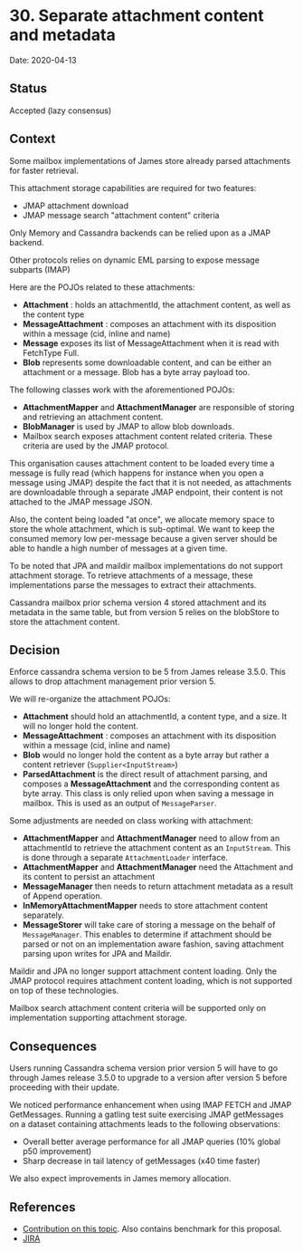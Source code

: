 # 30. Separate attachment content and metadata

Date: 2020-04-13

## Status

Accepted (lazy consensus)

## Context

Some mailbox implementations of James store already parsed attachments for faster retrieval.

This attachment storage capabilities are required for two features:

 - JMAP attachment download
 - JMAP message search "attachment content" criteria
 
Only Memory and Cassandra backends can be relied upon as a JMAP backend.

Other protocols relies on dynamic EML parsing to expose message subparts (IMAP)

Here are the POJOs related to these attachments:

 - **Attachment** : holds an attachmentId, the attachment content, as well as the content type
 - **MessageAttachment** : composes an attachment with its disposition within a message (cid, inline and name)
 - **Message** exposes its list of MessageAttachment when it is read with FetchType Full.
 - **Blob** represents some downloadable content, and can be either an attachment or a message. Blob has a byte array 
 payload too.
 
The following classes work with the aforementioned POJOs:
 
 - **AttachmentMapper** and **AttachmentManager** are responsible of storing and retrieving an attachment content.
 - **BlobManager** is used by JMAP to allow blob downloads.
 - Mailbox search exposes attachment content related criteria. These criteria are used by the JMAP protocol.

This organisation causes attachment content to be loaded every time a message is fully read (which happens for instance
when you open a message using JMAP) despite the fact that it is not needed, as attachments are downloadable through a 
separate JMAP endpoint, their content is not attached to the JMAP message JSON.

Also, the content being loaded "at once", we allocate memory space to store the whole attachment, which is sub-optimal. We
want to keep the consumed memory low per-message because a given server should be able to handle a high number of messages 
at a given time.

To be noted that JPA and maildir mailbox implementations do not support attachment storage. To retrieve attachments of a 
message, these implementations parse the messages to extract their attachments.

Cassandra mailbox prior schema version 4 stored attachment and its metadata in the same table, but from version 5 relies 
on the blobStore to store the attachment content.

## Decision

Enforce cassandra schema version to be 5 from James release 3.5.0. This allows to drop attachment management prior version
5.

We will re-organize the attachment POJOs: 

 - **Attachment** should hold an attachmentId, a content type, and a size. It will no longer hold the content.
 - **MessageAttachment** : composes an attachment with its disposition within a message (cid, inline and name)
 - **Blob** would no longer hold the content as a byte array but rather a content retriever (`Supplier<InputStream>`)
 - **ParsedAttachment** is the direct result of attachment parsing, and composes a **MessageAttachment** and the 
 corresponding content as byte array. This class is only relied upon when saving a message in mailbox. This is used as 
 an output of `MessageParser`.

Some adjustments are needed on class working with attachment:

 - **AttachmentMapper** and **AttachmentManager** need to allow from an attachmentId to retrieve the attachment content
 as an `InputStream`. This is done through a separate `AttachmentLoader` interface.
 - **AttachmentMapper** and **AttachmentManager** need the Attachment and its content to persist an attachment
 - **MessageManager** then needs to return attachment metadata as a result of Append operation.
 - **InMemoryAttachmentMapper** needs to store attachment content separately.
 - **MessageStorer** will take care of storing a message on the behalf of `MessageManager`. This enables to determine if 
 attachment should be parsed or not on an implementation aware fashion, saving attachment parsing upon writes for JPA 
 and Maildir.
 
Maildir and JPA no longer support attachment content loading. Only the JMAP protocol requires attachment content loading,
which is not supported on top of these technologies.

Mailbox search attachment content criteria will be supported only on implementation supporting attachment storage.

## Consequences

Users running Cassandra schema version prior version 5 will have to go through James release 3.5.0 to upgrade to a 
version after version 5 before proceeding with their update.

We noticed performance enhancement when using IMAP FETCH and JMAP GetMessages. Running a gatling test suite exercising 
JMAP getMessages on a dataset containing attachments leads to the following observations:

 - Overall better average performance for all JMAP queries (10% global p50 improvement)
 - Sharp decrease in tail latency of getMessages (x40 time faster)

We also expect improvements in James memory allocation.

## References

 - [Contribution on this topic](https://github.com/linagora/james-project/pull/3061). Also contains benchmark for this 
 proposal.
 - [JIRA](https://issues.apache.org/jira/browse/JAMES-2997)